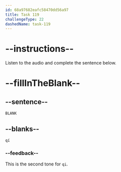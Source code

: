 ```yaml
---
id: 68a97682eafc58470dd56a97
title: Task 119
challengeType: 22
dashedName: task-119
---
```


<!-- (Audio) A: qí -->

# --instructions--

Listen to the audio and complete the sentence below.

# --fillInTheBlank--

## --sentence--

`BLANK`

## --blanks--

`qí`

### --feedback--

This is the second tone for `qi`.
